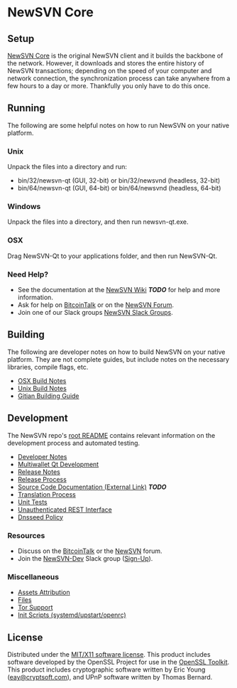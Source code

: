 NewSVN Core
=====================

Setup
---------------------
[NewSVN Core](http://newsvn.com/wallet) is the original NewSVN client and it builds the backbone of the network. However, it downloads and stores the entire history of NewSVN transactions; depending on the speed of your computer and network connection, the synchronization process can take anywhere from a few hours to a day or more. Thankfully you only have to do this once.

Running
---------------------
The following are some helpful notes on how to run NewSVN on your native platform.

### Unix

Unpack the files into a directory and run:

- bin/32/newsvn-qt (GUI, 32-bit) or bin/32/newsvnd (headless, 32-bit)
- bin/64/newsvn-qt (GUI, 64-bit) or bin/64/newsvnd (headless, 64-bit)

### Windows

Unpack the files into a directory, and then run newsvn-qt.exe.

### OSX

Drag NewSVN-Qt to your applications folder, and then run NewSVN-Qt.

### Need Help?

* See the documentation at the [NewSVN Wiki](https://en.bitcoin.it/wiki/Main_Page) ***TODO***
for help and more information.
* Ask for help on [BitcoinTalk](https://bitcointalk.org/index.php?topic=1262920.0) or on the [NewSVN Forum](http://forum.newsvn.com/).
* Join one of our Slack groups [NewSVN Slack Groups](https://newsvn.com/slack-logins/).

Building
---------------------
The following are developer notes on how to build NewSVN on your native platform. They are not complete guides, but include notes on the necessary libraries, compile flags, etc.

- [OSX Build Notes](build-osx.md)
- [Unix Build Notes](build-unix.md)
- [Gitian Building Guide](gitian-building.md)

Development
---------------------
The NewSVN repo's [root README](https://github.com/listedlinked/newsvn/blob/master/README.md) contains relevant information on the development process and automated testing.

- [Developer Notes](developer-notes.md)
- [Multiwallet Qt Development](multiwallet-qt.md)
- [Release Notes](release-notes.md)
- [Release Process](release-process.md)
- [Source Code Documentation (External Link)](https://dev.visucore.com/bitcoin/doxygen/) ***TODO***
- [Translation Process](translation_process.md)
- [Unit Tests](unit-tests.md)
- [Unauthenticated REST Interface](REST-interface.md)
- [Dnsseed Policy](dnsseed-policy.md)

### Resources

* Discuss on the [BitcoinTalk](https://bitcointalk.org/index.php?topic=1262920.0) or the [NewSVN](http://forum.newsvn.com/) forum.
* Join the [NewSVN-Dev](https://newsvn-dev.slack.com/) Slack group ([Sign-Up](https://newsvn-dev.herokuapp.com/)).

### Miscellaneous
- [Assets Attribution](assets-attribution.md)
- [Files](files.md)
- [Tor Support](tor.md)
- [Init Scripts (systemd/upstart/openrc)](init.md)

License
---------------------
Distributed under the [MIT/X11 software license](http://www.opensource.org/licenses/mit-license.php).
This product includes software developed by the OpenSSL Project for use in the [OpenSSL Toolkit](https://www.openssl.org/). This product includes
cryptographic software written by Eric Young ([eay@cryptsoft.com](mailto:eay@cryptsoft.com)), and UPnP software written by Thomas Bernard.
